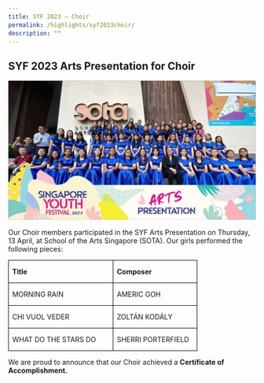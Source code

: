 ```yaml
---
title: SYF 2023 – Choir
permalink: /highlights/syf2023choir/
description: ""
---
```

## **SYF 2023 Arts Presentation for Choir**

![](/images/NV%20Highlights/choir%201.jpg)

Our Choir members participated in the SYF Arts Presentation on Thursday, 13 April, at School of the Arts Singapore (SOTA). Our girls performed the following pieces:

<table class="MsoNormalTable" border="0" cellspacing="0" cellpadding="0" style="border-collapse:collapse;mso-yfti-tbllook:1184;mso-padding-alt:0in 0in 0in 0in"><tbody><tr style="mso-yfti-irow:0;mso-yfti-firstrow:yes"><td width="198" valign="top" style="width:148.25pt;border:solid windowtext 1.0pt;
  padding:0in 5.4pt 0in 5.4pt"><p class="MsoNormal"><b>Title</b></p></td><td width="156" valign="top" style="width:117.0pt;border:solid windowtext 1.0pt;
  border-left:none;padding:0in 5.4pt 0in 5.4pt"><p class="MsoNormal"><b>Composer</b></p></td></tr><tr style="mso-yfti-irow:1"><td width="198" valign="top" style="width:148.25pt;border:solid windowtext 1.0pt;
  border-top:none;padding:0in 5.4pt 0in 5.4pt"><p class="MsoNormal">MORNING RAIN</p></td><td width="156" valign="top" style="width:117.0pt;border-top:none;border-left:
  none;border-bottom:solid windowtext 1.0pt;border-right:solid windowtext 1.0pt;
  padding:0in 5.4pt 0in 5.4pt"><p class="MsoNormal">AMERIC GOH</p></td></tr><tr style="mso-yfti-irow:2"><td width="198" valign="top" style="width:148.25pt;border:solid windowtext 1.0pt;
  border-top:none;padding:0in 5.4pt 0in 5.4pt"><p class="MsoNormal">CHI VUOL VEDER</p></td><td width="156" valign="top" style="width:117.0pt;border-top:none;border-left:
  none;border-bottom:solid windowtext 1.0pt;border-right:solid windowtext 1.0pt;
  padding:0in 5.4pt 0in 5.4pt"><p class="MsoNormal">ZOLTÁN KODÁLY</p></td></tr><tr style="mso-yfti-irow:3;mso-yfti-lastrow:yes"><td width="198" valign="top" style="width:148.25pt;border:solid windowtext 1.0pt;
  border-top:none;padding:0in 5.4pt 0in 5.4pt"><p class="MsoNormal">WHAT DO THE STARS DO</p></td><td width="156" valign="top" style="width:117.0pt;border-top:none;border-left:
  none;border-bottom:solid windowtext 1.0pt;border-right:solid windowtext 1.0pt;
  padding:0in 5.4pt 0in 5.4pt"><p class="MsoNormal">SHERRI PORTERFIELD</p></td></tr></tbody></table>
	
	
We are proud to announce that our Choir achieved a **Certificate of Accomplishment.**